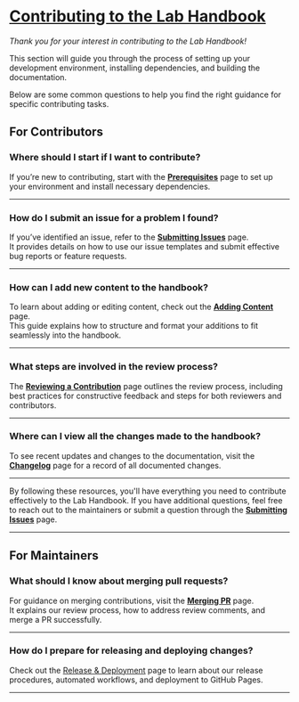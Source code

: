 # [Contributing to the Lab Handbook](#contributing-to-the-lab-handbook)

*Thank you for your interest in contributing to the Lab Handbook!*

This section will guide you through the process of setting up your
development environment, installing dependencies, and building the documentation.

Below are some common questions to help you find the right guidance for specific
contributing tasks.

## For Contributors

### Where should I start if I want to contribute?

If you’re new to contributing, start with the **[Prerequisites](prerequisites.md)**
page to set up your environment and install necessary dependencies.

---

### How do I submit an issue for a problem I found?

If you’ve identified an issue, refer to the
**[Submitting Issues](submitting_issues.md)** page. <br> It provides details on
how to use our issue templates and submit effective bug reports or feature requests.

---

### How can I add new content to the handbook?

To learn about adding or editing content, check out the
**[Adding Content](adding_content.md)** page. <br> This guide explains how to
structure and format your additions to fit seamlessly into the handbook.

---

### What steps are involved in the review process?

The **[Reviewing a Contribution](reviews.md)** page outlines the review process,
including best practices for constructive feedback and steps for both reviewers
and contributors.

---

### Where can I view all the changes made to the handbook?

To see recent updates and changes to the documentation, visit the
**[Changelog](changelog.md)** page for a record of all documented changes.

---

By following these resources, you'll have everything you need to contribute
effectively to the Lab Handbook. If you have additional questions, feel free
to reach out to the maintainers or submit a question through the
**[Submitting Issues](submitting_issues.md)** page.

---

## For Maintainers

### What should I know about merging pull requests?

For guidance on merging contributions, visit the **[Merging PR](merging_pr.md)**
page. <br> It explains our review process, how to address review comments, and
merge a PR successfully.

---

### How do I prepare for releasing and deploying changes?

Check out the [Release & Deployment](release_deployment.md) page to learn
about our release procedures, automated workflows, and deployment to GitHub Pages.

---
